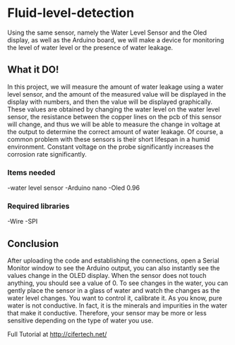 # Fluid-level-detection
Using the same sensor, namely the Water Level Sensor and the Oled display, as well as the Arduino board, we will make a device for monitoring the level of water level or the presence of water leakage.

## What it DO!
In this project, we will measure the amount of water leakage using a water level sensor, and the amount of the measured value will be displayed in the display with numbers, and then the value will be displayed graphically. These values are obtained by changing the water level on the water level sensor, the resistance between the copper lines on the pcb of this sensor will change, and thus we will be able to measure the change in voltage at the output to determine the correct amount of water leakage. Of course, a common problem with these sensors is their short lifespan in a humid environment. Constant voltage on the probe significantly increases the corrosion rate significantly.

### Items needed
-water level sensor
-Arduino nano
-Oled 0.96

### Required libraries
-Wire
-SPI

## Conclusion
After uploading the code and establishing the connections, open a Serial Monitor window to see the Arduino output, you can also instantly see the values ​​change in the OLED display. When the sensor does not touch anything, you should see a value of 0. To see changes in the water, you can gently place the sensor in a glass of water and watch the changes as the water level changes. You want to control it, calibrate it. As you know, pure water is not conductive. In fact, it is the minerals and impurities in the water that make it conductive. Therefore, your sensor may be more or less sensitive depending on the type of water you use.


 Full Tutorial at http://cifertech.net/
